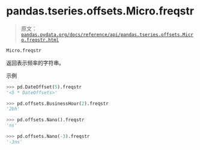# pandas.tseries.offsets.Micro.freqstr

> 原文：[`pandas.pydata.org/docs/reference/api/pandas.tseries.offsets.Micro.freqstr.html`](https://pandas.pydata.org/docs/reference/api/pandas.tseries.offsets.Micro.freqstr.html)

```py
Micro.freqstr
```

返回表示频率的字符串。

示例

```py
>>> pd.DateOffset(5).freqstr
'<5 * DateOffsets>' 
```

```py
>>> pd.offsets.BusinessHour(2).freqstr
'2bh' 
```

```py
>>> pd.offsets.Nano().freqstr
'ns' 
```

```py
>>> pd.offsets.Nano(-3).freqstr
'-3ns' 
```
